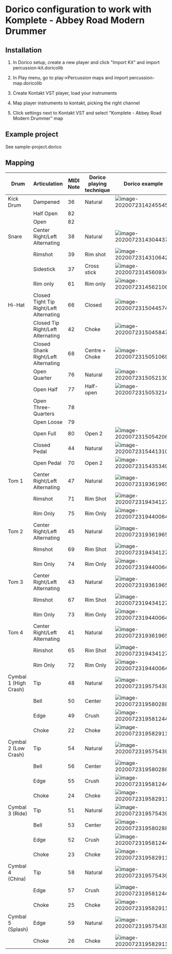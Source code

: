 # Dorico configuration to work with Komplete - Abbey Road Modern Drummer

## Installation

1. In Dorico setup, create a new player and click "Import Kit" and import percussion-kit.doricolib

2. In Play menu, go to play->Percussion maps and import percussion-map.doricolib

3. Create Kontakt VST player, load your instruments

4. Map player instruments to kontakt, picking the right channel

5. Click settings next to Kontakt VST and select "Komplete - Abbey Road Modern Drummer" map

## Example project

See sample-project.dorico

## Mapping


| Drum       | Articulation           | MIDI Note  | Dorico playing technique | Dorico example |
| ------------- |-------------| -----| ---- | --- |
| Kick Drum | Dampened | 36 | Natural | ![image-20200723142455451](README.assets/image-20200723142455451.png) |
|  | Half Open | 82|  | |
|  | Open | 82|  | |
| Snare | Center Right/Left Alternating | 38 | Natural| ![image-20200723143044372](README.assets/image-20200723143044372.png) |
|  | Rimshot | 39 | Rim shot | ![image-20200723143106420](README.assets/image-20200723143106420.png) |
| | Sidestick | 37 | Cross stick| ![image-20200723145609345](README.assets/image-20200723145609345.png) |
|  | Rim only | 61 | Rim only| ![image-20200723145621063](README.assets/image-20200723145621063.png) |
| Hi-Hat | Closed Tight Tip Right/Left Alternating | 66 | Closed| ![image-20200723150445749](README.assets/image-20200723150445749.png) |
| | Closed Tip Right/Left Alternating | 42 | Choke| ![image-20200723150458475](README.assets/image-20200723150458475.png) |
| | Closed Shank Right/Left Alternating | 68 | Centre + Choke| ![image-20200723150510693](README.assets/image-20200723150510693.png) |
| | Open Quarter | 76 | Natural | ![image-20200723150521300](README.assets/image-20200723150521300.png) |
| | Open Half | 77 | Half-open | ![image-20200723150532143](README.assets/image-20200723150532143.png) |
| | Open Three-Quarters | 78 |  |  |
| | Open Loose | 79 |  |  |
| | Open Full | 80 | Open 2 | ![image-20200723150542069](README.assets/image-20200723150542069.png) |
| | Closed Pedal | 44 | Natural | ![image-20200723154413102](README.assets/image-20200723154413102.png) |
| | Open Pedal | 70 | Open 2 | ![image-20200723154353499](README.assets/image-20200723154353499.png) |
| Tom 1 | Center Right/Left Alternating | 47 | Natural | ![image-20200723193619650](README.assets/image-20200723193619650.png) |
|  | Rimshot | 71 | Rim Shot | ![image-20200723194341274](README.assets/image-20200723194341274.png) |
|  | Rim Only| 75 | Rim Only | ![image-20200723194400645](README.assets/image-20200723194400645.png) |
| Tom 2 | Center Right/Left Alternating | 45 | Natural | ![image-20200723193619650](README.assets/image-20200723193619650.png) |
|  | Rimshot | 69 | Rim Shot | ![image-20200723194341274](README.assets/image-20200723194341274.png) |
|  | Rim Only | 74 | Rim Only | ![image-20200723194400645](README.assets/image-20200723194400645.png) |
| Tom 3 | Center Right/Left Alternating | 43 | Natural | ![image-20200723193619650](README.assets/image-20200723193619650.png) |
|  | Rimshot | 67 | Rim Shot | ![image-20200723194341274](README.assets/image-20200723194341274.png) |
|  | Rim Only| 73 | Rim Only | ![image-20200723194400645](README.assets/image-20200723194400645.png) |
| Tom 4 | Center Right/Left Alternating | 41 | Natural | ![image-20200723193619650](README.assets/image-20200723193619650.png) |
|  | Rimshot | 65 | Rim Shot | ![image-20200723194341274](README.assets/image-20200723194341274.png) |
|  | Rim Only| 72 | Rim Only | ![image-20200723194400645](README.assets/image-20200723194400645.png) |
| Cymbal 1 (High Crash) | Tip | 48 | Natural | ![image-20200723195754390](README.assets/image-20200723195754390.png) |
|  | Bell | 50 | Center | ![image-20200723195802883](README.assets/image-20200723195802883.png) |
|  | Edge | 49 | Crush | ![image-20200723195812447](README.assets/image-20200723195812447.png) |
|  | Choke | 22 | Choke | ![image-20200723195829114](README.assets/image-20200723195829114.png) |
| Cymbal 2 (Low Crash) | Tip | 54 | Natural | ![image-20200723195754390](README.assets/image-20200723195754390.png) |
|  | Bell | 56 | Center | ![image-20200723195802883](README.assets/image-20200723195802883.png) |
|  | Edge | 55 | Crush | ![image-20200723195812447](README.assets/image-20200723195812447.png) |
|  | Choke | 24 | Choke | ![image-20200723195829114](README.assets/image-20200723195829114.png) |
| Cymbal 3 (Ride) | Tip | 51 | Natural | ![image-20200723195754390](README.assets/image-20200723195754390.png) |
|  | Bell | 53 | Center | ![image-20200723195802883](README.assets/image-20200723195802883.png) |
|  | Edge | 52 | Crush | ![image-20200723195812447](README.assets/image-20200723195812447.png) |
|  | Choke | 23 | Choke | ![image-20200723195829114](README.assets/image-20200723195829114.png) |
| Cymbal 4 (China) | Tip | 58 | Natural | ![image-20200723195754390](README.assets/image-20200723195754390.png) |
|  | Edge | 57 | Crush | ![image-20200723195812447](README.assets/image-20200723195812447.png) |
|  | Choke | 25 | Choke | ![image-20200723195829114](README.assets/image-20200723195829114.png) |
| Cymbal 5 (Splash) | Edge | 59 | Natural | ![image-20200723195754390](README.assets/image-20200723195754390.png) |
|  | Choke | 26 | Choke | ![image-20200723195829114](README.assets/image-20200723195829114.png) |

